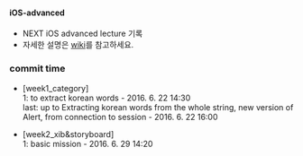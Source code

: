 #### iOS-advanced
* NEXT iOS advanced lecture 기록
* 자세한 설명은 [wiki](https://github.com/Kyoo32/iOS-advanced/wiki)를 참고하세요.

### commit time

* [week1_category] <br />
	1: to extract korean words - 2016. 6. 22 14:30 <br />
    last: up to Extracting korean words from the whole string, new version of Alert, from connection to session - 2016. 6. 22 16:00

* [week2_xib&storyboard] <br />
    1: basic mission - 2016. 6. 29 14:20 
